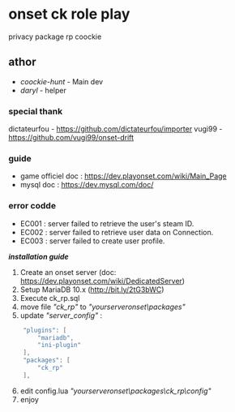 # onset ck role play
privacy package rp coockie
## athor
- *coockie-hunt* - Main dev
- *daryl* - helper

### special thank
dictateurfou - https://github.com/dictateurfou/importer
vugi99 - https://github.com/vugi99/onset-drift

### guide
- game officiel doc : https://dev.playonset.com/wiki/Main_Page
- mysql doc : https://dev.mysql.com/doc/

### error codde
- EC001 : server failed to retrieve the user's steam ID.
- EC002 : server failed to retrieve user data on Connection.
- EC003 : server failed to create user profile.

***installation guide***
1. Create an onset server (doc: https://dev.playonset.com/wiki/DedicatedServer)
2. Setup MariaDB 10.x (http://bit.ly/2tG3bWC)
3. Execute ck_rp.sql
4. move file *"ck_rp"* to *"yourserveronset\packages"*
5. update *"server_config"*  :
```lua
	"plugins": [
		"mariadb",
		"ini-plugin"
	],
	"packages": [
		"ck_rp"
	],
```
6. edit config.lua *"yourserveronset\packages\ck_rp\config"*
7. enjoy

